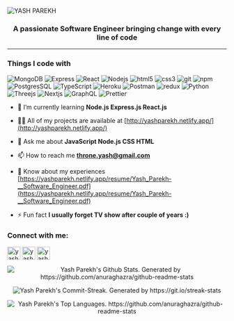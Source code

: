![YASH PAREKH](https://user-images.githubusercontent.com/7217164/121977736-e5fd0780-cd43-11eb-8506-709edae063bb.png)

<h3 align="center">A passionate Software Engineer bringing change with every line of code</h3>

---

<h3>Things I code with</h3>
<p>
  <img alt="MongoDB" src="https://img.shields.io/badge/-MongoDB-13aa52?style=flat-square&logo=mongodb&logoColor=white" />
  <img alt="Express" src="https://img.shields.io/badge/-Express-000000?style=flat-square&logo=express&logoColor=white" />
  <img alt="React" src="https://img.shields.io/badge/-React-45b8d8?style=flat-square&logo=react&logoColor=white" />
  <img alt="Nodejs" src="https://img.shields.io/badge/-Nodejs-43853d?style=flat-square&logo=Node.js&logoColor=white" />
  <img alt="html5" src="https://img.shields.io/badge/-HTML5-E34F26?style=flat-square&logo=html5&logoColor=white" />
  <img alt="css3" src="https://img.shields.io/badge/-CSS3-1572B6?style=flat-square&logo=css3&logoColor=white" />
  <img alt="git" src="https://img.shields.io/badge/-Git-F05032?style=flat-square&logo=git&logoColor=white" />
  <img alt="npm" src="https://img.shields.io/badge/-NPM-CB3837?style=flat-square&logo=npm&logoColor=white" />
  <img alt="PostgresSQL" src="https://img.shields.io/badge/-PostgreSQL-4169E1?style=flat-square&logo=postgresql&logoColor=white" />
  <img alt="TypeScript" src="https://img.shields.io/badge/-TypeScript-007ACC?style=flat-square&logo=typescript&logoColor=white" />
  <img alt="Heroku" src="https://img.shields.io/badge/-Heroku-430098?style=flat-square&logo=heroku&logoColor=white" />
  <img alt="Postman" src="https://img.shields.io/badge/-Postman-FF6C37?style=flat-square&logo=postman&logoColor=white" />
  <img alt="redux" src="https://img.shields.io/badge/-Redux-764ABC?style=flat-square&logo=redux&logoColor=white" />
  <img alt="Python" src="https://img.shields.io/badge/-Python-3776AB?style=flat-square&logo=python&logoColor=white" />
  <img alt="Threejs" src="https://img.shields.io/badge/-Threejs-000000?style=flat-square&logo=three.js&logoColor=white" />
  <img alt="Nextjs" src="https://img.shields.io/badge/-Nextjs-000000?style=flat-square&logo=next.js&logoColor=white" />
  <img alt="GraphQL" src="https://img.shields.io/badge/-GraphQL-E10098?style=flat-square&logo=graphql&logoColor=white" />
  <img alt="Prettier" src="https://img.shields.io/badge/-Prettier-F7B93E?style=flat-square&logo=prettier&logoColor=white" />
</p>


- 🌱 I’m currently learning **Node.js Express.js React.js**

- 👨‍💻 All of my projects are available at [http://yashparekh.netlify.app/](http://yashparekh.netlify.app/)

- 💬 Ask me about **JavaScript Node.js CSS HTML**

- 📫 How to reach me **throne.yash@gmail.com**

- 📄 Know about my experiences [https://yashparekh.netlify.app/resume/Yash_Parekh-__Software_Engineer.pdf](https://yashparekh.netlify.app/resume/Yash_Parekh-__Software_Engineer.pdf)

- ⚡ Fun fact **I usually forget TV show after couple of years :)**

<h3 align="left">Connect with me:</h3>
<p align="left">
<a href="https://codepen.io/yash20010" target="blank"><img align="center" src="https://www.vectorlogo.zone/logos/codepen/codepen-tile.svg" alt="yash20010" height="30" width="30" /></a>
<a href="https://twitter.com/yash20010" target="blank"><img align="center" src="https://www.vectorlogo.zone/logos/twitter/twitter-tile.svg" alt="yash20010" height="30" width="30" /></a>
<a href="https://linkedin.com/in/yash-c-parekh" target="blank"><img align="center" src="https://www.vectorlogo.zone/logos/linkedin/linkedin-tile.svg" alt="yash-c-parekh" height="30" width="30" /></a>
</p>

<p align="center"><img src='https://github-readme-stats.vercel.app/api?username=yash20010&show_icons=true&theme=omni&hide_border=true' alt="Yash Parekh's Github Stats. Generated by https://github.com/anuraghazra/github-readme-stats"/>

<p align="center"><img align='center' src='http://github-readme-streak-stats.herokuapp.com?user=yash20010&theme=omni&hide_border=true' alt="Yash Parekh's Commit-Streak. Generated by https://git.io/streak-stats"/>
  
<p align="center"><img align="" src='https://github-readme-stats.vercel.app/api/top-langs/?username=yash20010&layout=compact&theme=omni&hide_border=true' alt="Yash Parekh's Top Languages. https://github.com/anuraghazra/github-readme-stats"/>
